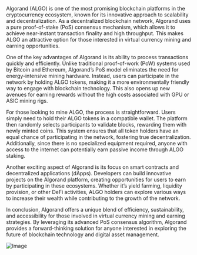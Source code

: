 Algorand (ALGO) is one of the most promising blockchain platforms in the cryptocurrency ecosystem, known for its innovative approach to scalability and decentralization. As a decentralized blockchain network, Algorand uses a pure proof-of-stake (PoS) consensus mechanism, which allows it to achieve near-instant transaction finality and high throughput. This makes ALGO an attractive option for those interested in virtual currency mining and earning opportunities.

One of the key advantages of Algorand is its ability to process transactions quickly and efficiently. Unlike traditional proof-of-work (PoW) systems used by Bitcoin and Ethereum, Algorand’s PoS model eliminates the need for energy-intensive mining hardware. Instead, users can participate in the network by holding ALGO tokens, making it a more environmentally friendly way to engage with blockchain technology. This also opens up new avenues for earning rewards without the high costs associated with GPU or ASIC mining rigs.

For those looking to mine ALGO, the process is straightforward. Users simply need to hold their ALGO tokens in a compatible wallet. The platform then randomly selects participants to validate blocks, rewarding them with newly minted coins. This system ensures that all token holders have an equal chance of participating in the network, fostering true decentralization. Additionally, since there is no specialized equipment required, anyone with access to the internet can potentially earn passive income through ALGO staking.

Another exciting aspect of Algorand is its focus on smart contracts and decentralized applications (dApps). Developers can build innovative projects on the Algorand platform, creating opportunities for users to earn by participating in these ecosystems. Whether it’s yield farming, liquidity provision, or other DeFi activities, ALGO holders can explore various ways to increase their wealth while contributing to the growth of the network.

In conclusion, Algorand offers a unique blend of efficiency, sustainability, and accessibility for those involved in virtual currency mining and earning strategies. By leveraging its advanced PoS consensus algorithm, Algorand provides a forward-thinking solution for anyone interested in exploring the future of blockchain technology and digital asset management.

![Image](https://github.com/user-attachments/assets/31692037-0104-4703-abd1-696b6a7dd41b)